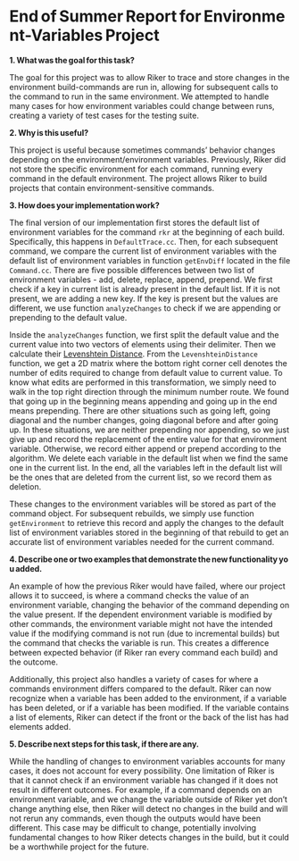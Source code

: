 # End of Summer Report for Environment-Variables Project 
 

**1. What was the goal for this task?** 

The goal for this project was to allow Riker to trace and store changes in the environment build-commands are run in, allowing for subsequent calls to the command to run in the same environment. We attempted to handle many cases for how environment variables could change between runs, creating a variety of test cases for the testing suite. 

**2. Why is this useful?** 

This project is useful because sometimes commands’ behavior changes depending on the environment/environment variables. Previously, Riker did not store the specific environment for each command, running every command in the default environment. The project allows Riker to build projects that contain environment-sensitive commands. 

**3. How does your implementation work?** 

The final version of our implementation first stores the default list of environment variables for the command `rkr` at the beginning of each build. Specifically, this happens in `DefaultTrace.cc`. Then, for each subsequent command, we compare the current list of environment variables with the default list of environment variables in function `getEnvDiff` located in the file `Command.cc`. There are five possible differences between two list of environment variables - add, delete, replace, append, prepend. We first check if a key in current list is already present in the default list. If it is not present, we are adding a new key. If the key is present but the values are different, we use function `analyzeChanges` to check if we are appending or prepending to the default value. 

Inside the `analyzeChanges` function, we first split the default value and the current value into two vectors of elements using their delimiter. Then we calculate their [Levenshtein Distance](https://en.wikipedia.org/wiki/Levenshtein_distance). From the `LevenshteinDistance` function, we get a 2D matrix where the bottom right corner cell denotes the number of edits required to change from default value to current value. To know what edits are performed in this transformation, we simply need to walk in the top right direction through the minimum number route. We found that going up in the beginning means appending and going up in the end means prepending. There are other situations such as going left, going diagonal and the number changes, going diagonal before and after going up. In these situations, we are neither prepending nor appending, so we just give up and record the replacement of the entire value for that environment variable. Otherwise, we record either append or prepend according to the algorithm. We delete each variable in the default list when we find the same one in the current list. In the end, all the variables left in the default list will be the ones that are deleted from the current list, so we record them as deletion.  

These changes to the environment variables will be stored as part of the command object. For subsequent rebuilds, we simply use function `getEnvironment` to retrieve this record and apply the changes to the default list of environment variables stored in the beginning of that rebuild to get an accurate list of environment variables needed for the current command.  

**4. Describe one or two examples that demonstrate the new functionality you added.** 

An example of how the previous Riker would have failed, where our project allows it to succeed, is where a command checks the value of an environment variable, changing the behavior of the command depending on the value present. If the dependent environment variable is modified by other commands, the environment variable might not have the intended value if the modifying command is not run (due to incremental builds) but the command that checks the variable is run. This creates a difference between expected behavior (if Riker ran every command each build) and the outcome. 

Additionally, this project also handles a variety of cases for where a commands environment differs compared to the default. Riker can now recognize when a variable has been added to the environment, if a variable has been deleted, or if a variable has been modified. If the variable contains a list of elements, Riker can detect if the front or the back of the list has had elements added. 

**5. Describe next steps for this task, if there are any.** 

While the handling of changes to environment variables accounts for many cases, it does not account for every possibility. One limitation of Riker is that it cannot check if an environment variable has changed if it does not result in different outcomes. For example, if a command depends on an environment variable, and we change the variable outside of Riker yet don’t change anything else, then Riker will detect no changes in the build and will not rerun any commands, even though the outputs would have been different. This case may be difficult to change, potentially involving fundamental changes to how Riker detects changes in the build, but it could be a worthwhile project for the future. 